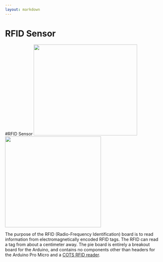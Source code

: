 ```yaml
---
layout: markdown
---
```


RFID Sensor
======

#RFID Sensor
<img src="https://discourse.pierobotics.org/uploads/default/original/1X/654c9af1a80c62048f2e38d5c66c7992c8658fa6.jpg" width="340" height="300"><img src="https://discourse.pierobotics.org/uploads/default/original/1X/65f3c505b8260640f373f650ba6a669c7c12cb44.jpg" width="315" height="300">

The purpose of the RFID (Radio-Frequency Identification) board is to read information from electromagnetically encoded RFID tags. The RFID can read a tag from about a centimeter away.
The pie board is entirely a breakout board for the Arduino, and contains no components other than headers for the Arduino Pro Micro and a [COTS RFID reader](https://www.aliexpress.com/item/High-Quality-MFRC-522-RC522-RFID-Reader-RF-IC-Card-Inductive-Sensor-Module-For-Arduino-Module/32657638702.html?spm=2114.01010208.3.1.ePefNj&ws_ab_test=searchweb201556_0%2Csearchweb201602_5_10057_10056_10065_10068_10055_10067_10054_10069_10059_10058_418_10073_10017_10070_10060_10061_10052_10062_10053_10050_10051%2Csearchweb201603_7&btsid=cb39fcb9-9ace-4eec-a43a-83949f44e6b2).